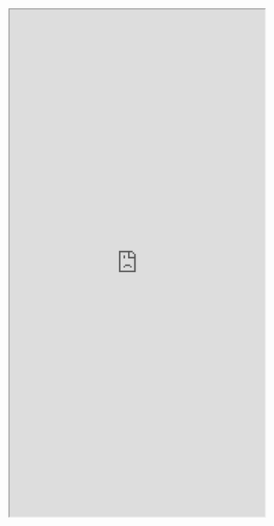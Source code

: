 <iframe width="100%" height="1000px" src="https://embed.plnkr.co/Y3lt35mRMHQEBP8wun6w/?show=preview&sidebar=none"></iframe>